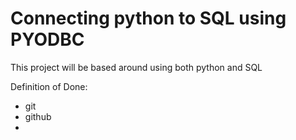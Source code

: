  # Connecting python to SQL using PYODBC
 
 This project will be based around using both python and SQL
 
 Definition of Done:
 - git
 - github
 - 